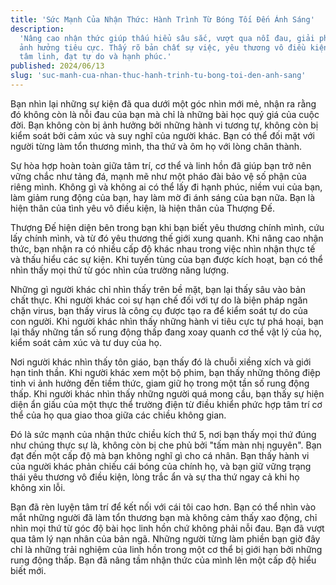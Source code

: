 ```yaml
---
title: 'Sức Mạnh Của Nhận Thức: Hành Trình Từ Bóng Tối Đến Ánh Sáng'
description:
  'Nâng cao nhận thức giúp thấu hiểu sâu sắc, vượt qua nỗi đau, giải phóng khỏi
  ảnh hưởng tiêu cực. Thấy rõ bản chất sự việc, yêu thương vô điều kiện, kết nối
  tâm linh, đạt tự do và hạnh phúc.'
published: 2024/06/13
slug: 'suc-manh-cua-nhan-thuc-hanh-trinh-tu-bong-toi-den-anh-sang'
---
```


Bạn nhìn lại những sự kiện đã qua dưới một góc nhìn mới mẻ, nhận ra rằng đó
không còn là nỗi đau của bạn mà chỉ là những bài học quý giá của cuộc đời. Bạn
không còn bị ảnh hưởng bởi những hành vi tương tự, không còn bị kiểm soát bởi
cảm xúc và suy nghĩ của người khác. Bạn có thể đối mặt với người từng làm tổn
thương mình, tha thứ và ôm họ với lòng chân thành.

Sự hòa hợp hoàn toàn giữa tâm trí, cơ thể và linh hồn đã giúp bạn trở nên vững
chắc như tảng đá, mạnh mẽ như một pháo đài bảo vệ số phận của riêng mình. Không
gì và không ai có thể lấy đi hạnh phúc, niềm vui của bạn, làm giảm rung động của
bạn, hay làm mờ đi ánh sáng của bạn nữa. Bạn là hiện thân của tình yêu vô điều
kiện, là hiện thân của Thượng Đế.

Thượng Đế hiện diện bên trong bạn khi bạn biết yêu thương chính mình, cứu lấy
chính mình, và từ đó yêu thương thế giới xung quanh. Khi nâng cao nhận thức, bạn
nhận ra có nhiều cấp độ khác nhau trong việc nhìn nhận thực tế và thấu hiểu các
sự kiện. Khi tuyến tùng của bạn được kích hoạt, bạn có thể nhìn thấy mọi thứ từ
góc nhìn của trường năng lượng.

Những gì người khác chỉ nhìn thấy trên bề mặt, bạn lại thấy sâu vào bản chất
thực. Khi người khác coi sự hạn chế đối với tự do là biện pháp ngăn chặn virus,
bạn thấy virus là công cụ được tạo ra để kiểm soát tự do của con người. Khi
người khác nhìn thấy những hành vi tiêu cực tự phá hoại, bạn lại thấy những tần
số rung động thấp đang xoay quanh cơ thể vật lý của họ, kiểm soát cảm xúc và tư
duy của họ.

Nơi người khác nhìn thấy tôn giáo, bạn thấy đó là chuỗi xiềng xích và giới hạn
tinh thần. Khi người khác xem một bộ phim, bạn thấy những thông điệp tinh vi ảnh
hưởng đến tiềm thức, giam giữ họ trong một tần số rung động thấp. Khi người khác
nhìn thấy những người quá mong cầu, bạn thấy sự hiện diện ẩn giấu của một thực
thể trường điện từ điều khiển phức hợp tâm trí cơ thể của họ qua giao thoa giữa
các chiều không gian.

Đó là sức mạnh của nhận thức chiều kích thứ 5, nơi bạn thấy mọi thứ đúng như
chúng thực sự là, không còn bị che phủ bởi "tấm màn nhị nguyên". Bạn đạt đến một
cấp độ mà bạn không nghĩ gì cho cá nhân. Bạn thấy hành vi của người khác phản
chiếu cái bóng của chính họ, và bạn giữ vững trạng thái yêu thương vô điều kiện,
lòng trắc ẩn và sự tha thứ ngay cả khi họ không xin lỗi.

Bạn đã rèn luyện tâm trí để kết nối với cái tôi cao hơn. Bạn có thể nhìn vào mắt
những người đã làm tổn thương bạn mà không cảm thấy xao động, chỉ nhìn mọi thứ
từ góc độ bài học linh hồn chứ không phải nỗi đau. Bạn đã vượt qua tâm lý nạn
nhân của bản ngã. Những người từng làm phiền bạn giờ đây chỉ là những trải
nghiệm của linh hồn trong một cơ thể bị giới hạn bởi những rung động thấp. Bạn
đã nâng tầm nhận thức của mình lên một cấp độ hiểu biết mới.
